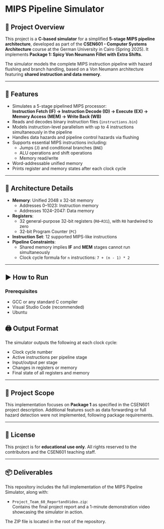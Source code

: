 
# MIPS Pipeline Simulator

## 📌 Project Overview

This project is a **C-based simulator** for a simplified **5-stage MIPS pipeline architecture**, developed as part of the **CSEN601 - Computer Systems Architecture** course at the German University in Cairo (Spring 2025). It implements **Package 1: Spicy Von Neumann Fillet with Extra Shifts**.

The simulator models the complete MIPS instruction pipeline with hazard flushing and branch handling, based on a Von Neumann architecture featuring **shared instruction and data memory**.

---

## 🔧 Features

- Simulates a 5-stage pipelined MIPS processor:  
  **Instruction Fetch (IF) → Instruction Decode (ID) → Execute (EX) → Memory Access (MEM) → Write Back (WB)**
- Reads and decodes binary instruction files (`instructions.bin`)
- Models instruction-level parallelism with up to 4 instructions simultaneously in the pipeline
- Handles data hazards and pipeline control hazards via flushing
- Supports essential MIPS instructions including:  
  - Jumps (`J`) and conditional branches (`BNE`)  
  - ALU operations and shift operations  
  - Memory read/write
- Word-addressable unified memory
- Prints register and memory states after each clock cycle

---

## 📁 Architecture Details

- **Memory**: Unified 2048 x 32-bit memory  
  - Addresses 0–1023: Instruction memory  
  - Addresses 1024–2047: Data memory  
- **Registers**:  
  - 32 general-purpose 32-bit registers (`R0`–`R31`), with `R0` hardwired to zero  
  - 32-bit Program Counter (`PC`)  
- **Instruction Set**: 12 supported MIPS-like instructions  
- **Pipeline Constraints**:  
  - Shared memory implies **IF** and **MEM** stages cannot run simultaneously  
  - Clock cycle formula for `n` instructions: `7 + (n - 1) * 2`

---

## ▶️ How to Run

### Prerequisites
- GCC or any standard C compiler
- Visual Studio Code (recommended)
- Ubuntu 


## 🖨️ Output Format

The simulator outputs the following at each clock cycle:

- Clock cycle number
- Active instructions per pipeline stage
- Input/output per stage
- Changes in registers or memory
- Final state of all registers and memory

---

## 🧠 Project Scope

This implementation focuses on **Package 1** as specified in the CSEN601 project description. Additional features such as data forwarding or full hazard detection were not implemented, following package requirements.

---

## 📜 License

This project is for **educational use only**. All rights reserved to the contributors and the CSEN601 teaching staff.

---

## 📦 Deliverables

This repository includes the full implementation of the MIPS Pipeline Simulator, along with:

- `Project_Team_60_ReportandVideo.zip`:  
  Contains the final project report and a 1-minute demonstration video showcasing the simulator in action.

The ZIP file is located in the root of the repository.
